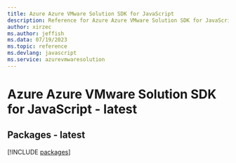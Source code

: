 ```yaml
---
title: Azure Azure VMware Solution SDK for JavaScript
description: Reference for Azure Azure VMware Solution SDK for JavaScript
author: xirzec
ms.author: jeffish
ms.data: 07/19/2023
ms.topic: reference
ms.devlang: javascript
ms.service: azurevmwaresolution
---
```

# Azure Azure VMware Solution SDK for JavaScript - latest
## Packages - latest
[!INCLUDE [packages](azure-vmware-solution-index.md)]